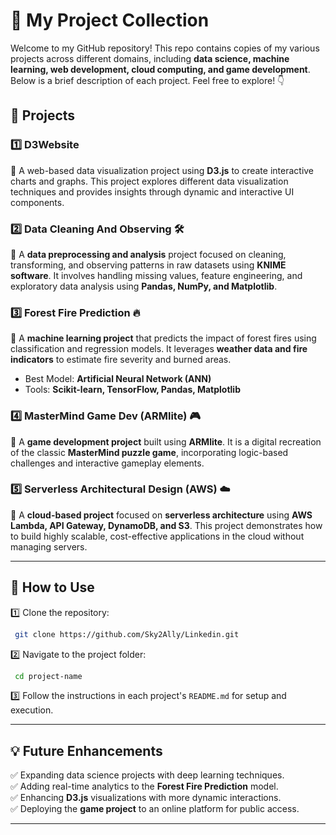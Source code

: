 # 🚀 My Project Collection

Welcome to my GitHub repository! This repo contains copies of my various projects across different domains, including **data science, machine learning, web development, cloud computing, and game development**. Below is a brief description of each project. Feel free to explore! 👇

## 📂 Projects

### 1️⃣ **D3Website**
📌 A web-based data visualization project using **D3.js** to create interactive charts and graphs. This project explores different data visualization techniques and provides insights through dynamic and interactive UI components.

### 2️⃣ **Data Cleaning And Observing** 🛠️
📌 A **data preprocessing and analysis** project focused on cleaning, transforming, and observing patterns in raw datasets using **KNIME software**. It involves handling missing values, feature engineering, and exploratory data analysis using **Pandas, NumPy, and Matplotlib**.

### 3️⃣ **Forest Fire Prediction** 🔥
📌 A **machine learning project** that predicts the impact of forest fires using classification and regression models. It leverages **weather data and fire indicators** to estimate fire severity and burned areas. 
- Best Model: **Artificial Neural Network (ANN)**
- Tools: **Scikit-learn, TensorFlow, Pandas, Matplotlib**

### 4️⃣ **MasterMind Game Dev (ARMlite)** 🎮
📌 A **game development project** built using **ARMlite**. It is a digital recreation of the classic **MasterMind puzzle game**, incorporating logic-based challenges and interactive gameplay elements.

### 5️⃣ **Serverless Architectural Design (AWS)** ☁️
📌 A **cloud-based project** focused on **serverless architecture** using **AWS Lambda, API Gateway, DynamoDB, and S3**. This project demonstrates how to build highly scalable, cost-effective applications in the cloud without managing servers.

---

## 📌 How to Use
1️⃣ Clone the repository: 
```bash
 git clone https://github.com/Sky2Ally/Linkedin.git
```
2️⃣ Navigate to the project folder: 
```bash
 cd project-name
```
3️⃣ Follow the instructions in each project's `README.md` for setup and execution.

---

## 💡 Future Enhancements
✅ Expanding data science projects with deep learning techniques.  
✅ Adding real-time analytics to the **Forest Fire Prediction** model.  
✅ Enhancing **D3.js** visualizations with more dynamic interactions.  
✅ Deploying the **game project** to an online platform for public access.  

---
